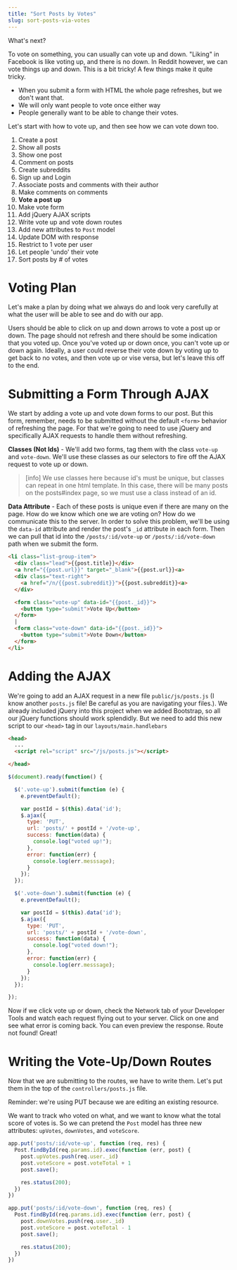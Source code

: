 ```yaml
---
title: "Sort Posts by Votes"
slug: sort-posts-via-votes
---
```


What's next?

To vote on something, you can usually can vote up and down. "Liking" in Facebook is like voting up, and there is no down. In Reddit however, we can vote things up and down. This is a bit tricky! A few things make it quite tricky.

* When you submit a form with HTML the whole page refreshes, but we don't want that.
* We will only want people to vote once either way
* People generally want to be able to change their votes.

Let's start with how to vote up, and then see how we can vote down too.

1. Create a post
1. Show all posts
1. Show one post
1. Comment on posts
1. Create subreddits
1. Sign up and Login
1. Associate posts and comments with their author
1. Make comments on comments
1. **Vote a post up**
  1. Make vote form
  1. Add jQuery AJAX scripts
  1. Write vote up and vote down routes
  1. Add new attributes to `Post` model
  1. Update DOM with response
  1. Restrict to 1 vote per user
  1. Let people 'undo' their vote
1. Sort posts by # of votes

# Voting Plan

Let's make a plan by doing what we always do and look very carefully at what the user will be able to see and do with our app.

Users should be able to click on up and down arrows to vote a post up or down. The page should not refresh and there should be some indication that you voted up. Once you've voted up or down once, you can't vote up or down again. Ideally, a user could reverse their vote down by voting up to get back to no votes, and then vote up or vise versa, but let's leave this off to the end.

# Submitting a Form Through AJAX

We start by adding a vote up and vote down forms to our post. But this form, remember, needs to be submitted without the default `<form>` behavior of refreshing the page. For that we're going to need to use jQuery and specifically AJAX requests to handle them without refreshing.

**Classes (Not Ids)** - We'll add two forms, tag them with the class `vote-up` and `vote-down`. We'll use these classes as our selectors to fire off the AJAX request to vote up or down.

> [info]
> We use classes here because id's must be unique, but classes can repeat in one html template. In this case, there will be many posts on the posts#index page, so we must use a class instead of an id.

**Data Attribute** - Each of these posts is unique even if there are many on the page. How do we know which one we are voting on? How do we communicate this to the server. In order to solve this problem, we'll be using the `data-id` attribute and render the post's `_id` attribute in each form. Then we can pull that id into the `/posts/:id/vote-up` or `/posts/:id/vote-down` path when we submit the form.

```html
<li class="list-group-item">
  <div class="lead">{{post.title}}</div>
  <a href="{{post.url}}" target="_blank">{{post.url}}<a>
  <div class="text-right">
    <a href="/n/{{post.subreddit}}">{{post.subreddit}}<a>
  </div>

  <form class="vote-up" data-id="{{post._id}}">
    <button type="submit">Vote Up</button>
  </form>
  |
  <form class="vote-down" data-id="{{post._id}}">
    <button type="submit">Vote Down</button>
  </form>
</li>
```

# Adding the AJAX

We're going to add an AJAX request in a new file `public/js/posts.js` (I know another `posts.js` file! Be careful as you are navigating your files.). We already included jQuery into this project when we added Bootstrap, so all our jQuery functions should work splendidly. But we need to add this new script to our `<head>` tag in our `layouts/main.handlebars`

```html
<head>
  ...
  <script rel="script" src="/js/posts.js"></script>

</head>
```

```js
$(document).ready(function() {

  $('.vote-up').submit(function (e) {
    e.preventDefault();

    var postId = $(this).data('id');
    $.ajax({
      type: 'PUT',
      url: 'posts/' + postId + '/vote-up',
      success: function(data) {
        console.log("voted up!");
      },
      error: function(err) {
        console.log(err.messsage);
      }
    });
  });

  $('.vote-down').submit(function (e) {
    e.preventDefault();

    var postId = $(this).data('id');
    $.ajax({
      type: 'PUT',
      url: 'posts/' + postId + '/vote-down',
      success: function(data) {
        console.log("voted down!");
      },
      error: function(err) {
        console.log(err.messsage);
      }
    });
  });

});
```

Now if we click vote up or down, check the Network tab of your Developer Tools and watch each request flying out to your server. Click on one and see what error is coming back. You can even preview the response. Route not found! Great!

# Writing the Vote-Up/Down Routes

Now that we are submitting to the routes, we have to write them. Let's put them in the top of the `controllers/posts.js` file.

Reminder: we're using PUT because we are editing an existing resource.

We want to track who voted on what, and we want to know what the total score of votes is. So we can pretend the `Post` model has three new attributes: `upVotes`, `downVotes`, and `voteScore`.

```js
app.put('posts/:id/vote-up', function (req, res) {
  Post.findById(req.params.id).exec(function (err, post) {
    post.upVotes.push(req.user._id)
    post.voteScore = post.voteTotal + 1
    post.save();

    res.status(200);
  })
})

app.put('posts/:id/vote-down', function (req, res) {
  Post.findById(req.params.id).exec(function (err, post) {
    post.downVotes.push(req.user._id)
    post.voteScore = post.voteTotal - 1
    post.save();

    res.status(200);
  })
})
```
